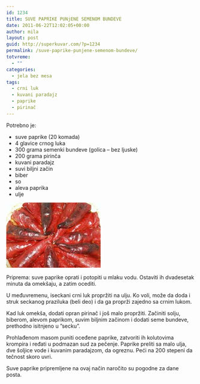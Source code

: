 ```yaml
---
id: 1234
title: SUVE PAPRIKE PUNjENE SEMENOM BUNDEVE
date: 2011-06-22T12:02:05+00:00
author: mila
layout: post
guid: http://superkuvar.com/?p=1234
permalink: /suve-paprike-punjene-semenom-bundeve/
totvreme:
  - ""
categories:
  - jela bez mesa
tags:
  - crni luk
  - kuvani paradajz
  - paprike
  - pirinač
---
```

Potrebno je:

  * suve paprike (20 komada)
  * 4 glavice crnog luka
  * 300 grama semenki bundeve (golica &#8211; bez ljuske)
  * 200 grama pirinča
  * kuvani paradajz
  * suvi biljni začin
  * biber
  * so
  * aleva paprika
  * ulje

<img class="alignnone size-full wp-image-1235" title="punjenesuvepaprike" src="/wp-content/uploads/2011/06/punjenesuvepaprike-e1308743745879.jpg" alt="" width="252" height="174" /> 

Priprema: suve paprike oprati i potopiti u mlaku vodu. Ostaviti ih dvadesetak minuta da omekšaju, a zatim ocediti.

U međuvremenu, iseckani crni luk propržiti na ulju. Ko voli, može da doda i struk seckanog praziluka (beli deo) i da ga proprži zajedno sa crnim lukom.

Kad luk omekša, dodati opran pirinač i još malo propržiti. Začiniti solju, biberom, alevom paprikom, suvim biljnim začinom i dodati seme bundeve, prethodno isitnjeno u &#8221;secku&#8221;.

Prohlađenom masom puniti oceđene paprike, zatvoriti ih kolutovima krompira i ređati u podmazan sud za pečenje. Paprike preliti sa malo ulja, dve šoljice vode i kuvanim paradajzom, da ogreznu. Peći na 200 stepeni da tečnost skoro uvri.

Suve paprike pripremljene na ovaj način naročito su pogodne za dane posta.